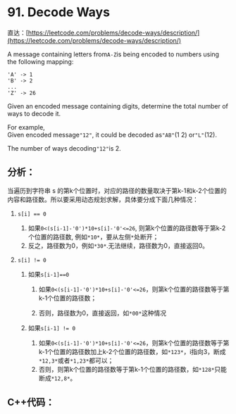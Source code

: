 # 91. Decode Ways

直达：[https://leetcode.com/problems/decode-ways/description/](https://leetcode.com/problems/decode-ways/description/)

A message containing letters from`A-Z`is being encoded to numbers using the following mapping:

```
'A' -> 1
'B' -> 2
...
'Z' -> 26
```

Given an encoded message containing digits, determine the total number of ways to decode it.

For example,  
Given encoded message`"12"`, it could be decoded as`"AB"`\(1 2\) or`"L"`\(12\).

The number of ways decoding`"12"`is 2.

## 分析：

当遍历到字符串 s 的第k个位置时，对应的路径的数量取决于第k-1和k-2个位置的内容和路径数。所以要采用动态规划求解，具体要分成下面几种情况：

1. `s[i] == 0`
   1. 如果`0<(s[i-1]-'0')*10+s[i]-'0'<=26`, 则第k个位置的路径数等于第k-2个位置的路径数, 例如`*10*`，要从左侧`*`处断开；
   2. 反之，路径数为0，例如`*30*`.无法继续，路径数为0，直接返回0。
2. `s[i] != 0`

   1. 如果`s[i-1]==0`

      1. 如果`0<(s[i-1]-'0')*10+s[i]-'0'<=26`，则第k个位置的路径数等于第k-1个位置的路径数；

      2. 否则，路径数为0，直接返回，如`*00*`这种情况

   2. 如果`s[i-1] != 0`

      1. 如果`0<(s[i-1]-'0')*10+s[i]-'0'<=26`，则第k个位置的路径数等于第k-1个位置的路径数加上k-2个位置的路径数，如`*123*`，i指向3，断成`*12,3*`或者`*1,23*`都可以；
      2. 否则，则第k个位置的路径数等于第k-1个位置的路径数，如`*128*`只能断成`*12,8*`。

## C++代码：




